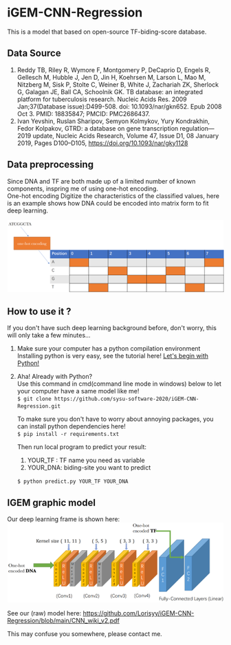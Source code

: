 # iGEM-CNN-Regression
This is a model that based on open-source TF-biding-score database.  
## Data Source
1. Reddy TB, Riley R, Wymore F, Montgomery P, DeCaprio D, Engels R, Gellesch M, Hubble J, Jen D, Jin H, Koehrsen M, Larson L, Mao M, Nitzberg M, Sisk P, Stolte C, Weiner B, White J, Zachariah ZK, Sherlock G, Galagan JE, Ball CA, Schoolnik GK. TB database: an integrated platform for tuberculosis research. Nucleic Acids Res. 2009 Jan;37(Database issue):D499-508. doi: 10.1093/nar/gkn652. Epub 2008 Oct 3. PMID: 18835847; PMCID: PMC2686437.  
2. Ivan Yevshin, Ruslan Sharipov, Semyon Kolmykov, Yury Kondrakhin, Fedor Kolpakov, GTRD: a database on gene transcription regulation—2019 update, Nucleic Acids Research, Volume 47, Issue D1, 08 January 2019, Pages D100–D105, https://doi.org/10.1093/nar/gky1128  

## Data preprocessing
Since DNA and TF are both made up of a limited number of known components, inspring me of using one-hot encoding.   
One-hot encoding Digitize the characteristics of the classified values, here is an example shows how DNA could be encoded into matrix form to fit deep learning.  


![DNA-One-hot-encoding](imgs/one-hot.png)

## How to use it ?
If you don't have such deep learning background before, don't worry, this will only take a few minutes...  
1. Make sure your computer has a python compilation environment   
Installing python is very easy, see the tutorial here! [Let's begin with Python!](https://www.python.org/downloads/)   

2. Aha! Already with Python?  
    Use this command in cmd(command line mode in windows) below to let your computer have a same model like me!  
    ` $ git clone https://github.com/sysu-software-2020/iGEM-CNN-Regression.git  ` 

    To make sure you don't have to worry about annoying packages, you can install python dependencies here!  
    ` $ pip install -r requirements.txt ` 

    Then run local program to predict your result:
    1. YOUR_TF : TF name you need as variable  
    2. YOUR_DNA: biding-site you want to predict  

    `$ python predict.py YOUR_TF YOUR_DNA`


## IGEM graphic model
Our deep learning frame is shown here:  
![CNN_pic](imgs/CNN.png)  

See our (raw) model here: https://github.com/Lorisyy/iGEM-CNN-Regression/blob/main/CNN_wiki_v2.pdf




This may confuse you somewhere, please contact me.
